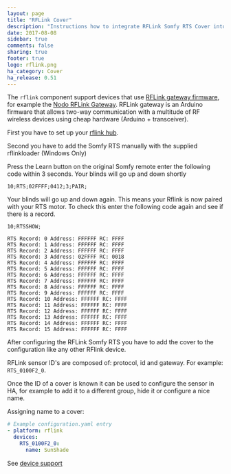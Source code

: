 ```yaml
---
layout: page
title: "RFLink Cover"
description: "Instructions how to integrate RFLink Somfy RTS Cover into Home Assistant."
date: 2017-08-08
sidebar: true
comments: false
sharing: true
footer: true
logo: rflink.png
ha_category: Cover
ha_release: 0.51
---
```


The `rflink` component support devices that use [RFLink gateway firmware](http://www.nemcon.nl/blog2/), for example the [Nodo RFLink Gateway](https://www.nodo-shop.nl/nl/21-rflink-gateway). RFLink gateway is an Arduino firmware that allows two-way communication with a multitude of RF wireless devices using cheap hardware (Arduino + transceiver).

First you have to set up your [rflink hub](/components/rflink/).

Second you have to add the Somfy RTS manually with the supplied rflinkloader (Windows Only)


Press the Learn button on the original Somfy remote
enter the following code within 3 seconds. Your blinds will go up and down shortly 

````
10;RTS;02FFFF;0412;3;PAIR;
````

Your blinds will go up and down again. This means your Rflink is now paired with your RTS motor.
To check this enter the following code again and see if there is a record.

````
10;RTSSHOW;
````
````
RTS Record: 0 Address: FFFFFF RC: FFFF
RTS Record: 1 Address: FFFFFF RC: FFFF
RTS Record: 2 Address: FFFFFF RC: FFFF
RTS Record: 3 Address: 02FFFF RC: 0018
RTS Record: 4 Address: FFFFFF RC: FFFF
RTS Record: 5 Address: FFFFFF RC: FFFF
RTS Record: 6 Address: FFFFFF RC: FFFF
RTS Record: 7 Address: FFFFFF RC: FFFF
RTS Record: 8 Address: FFFFFF RC: FFFF
RTS Record: 9 Address: FFFFFF RC: FFFF
RTS Record: 10 Address: FFFFFF RC: FFFF
RTS Record: 11 Address: FFFFFF RC: FFFF
RTS Record: 12 Address: FFFFFF RC: FFFF
RTS Record: 13 Address: FFFFFF RC: FFFF
RTS Record: 14 Address: FFFFFF RC: FFFF
RTS Record: 15 Address: FFFFFF RC: FFFF
````

After configuring the RFLink Somfy RTS you have to add the cover to the configuration like any other RFlink device.

RFLink sensor ID's are composed of: protocol, id and gateway. For example: `RTS_0100F2_0`. 

Once the ID of a cover is known it can be used to configure the sensor in HA, for example to add it to a different group, hide it or configure a nice name.

Assigning name to a cover:

```yaml
# Example configuration.yaml entry
- platform: rflink
  devices:
    RTS_0100F2_0:
      name: SunShade
```



See [device support](/components/rflink/#device-support)

